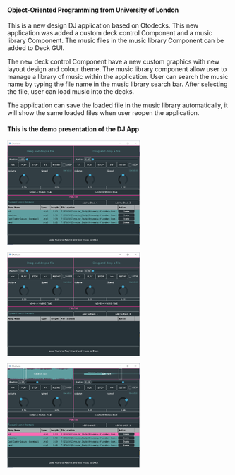 #### Object-Oriented Programming from University of London

This is a new design DJ application based on Otodecks. This new application was added a custom deck control Component and a music library Component. The music files in the music library Component can be added to Deck GUI.

The new deck control Component have a new custom graphics with new layout design and colour theme. The music library component allow user to manage a library of music within the application. User can search the music name by typing the file name in the music library search bar. After selecting the file, user can load music into the decks.

The application can save the loaded file in the music library automatically, it will show the same loaded files when user reopen the application.

#### This is the demo presentation of the DJ App

<img
  src="/otoDecks screenshot - after loading music in the playlist.png"
  style="display: inline-block; margin: 0 auto; max-width: 300px">

<img
  src="/otoDecks screenshot - before loading music in the playlist.png"
  style="display: inline-block; margin: 0 auto; max-width: 300px">

<img
  src="/otoDecks screenshot - file is loaded, music is playing.png"
  style="display: inline-block; margin: 0 auto; max-width: 300px">
